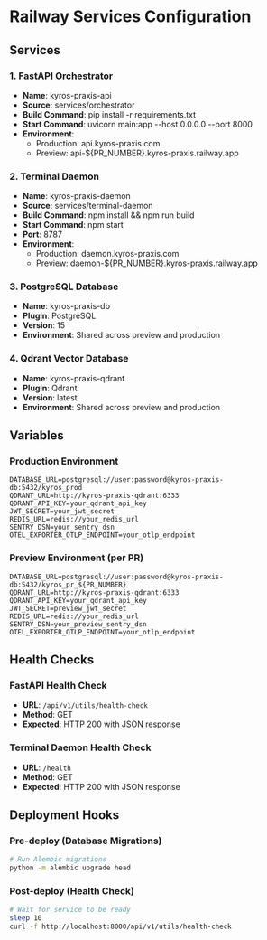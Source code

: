 # Railway Services Configuration

## Services

### 1. FastAPI Orchestrator
- **Name**: kyros-praxis-api
- **Source**: services/orchestrator
- **Build Command**: pip install -r requirements.txt
- **Start Command**: uvicorn main:app --host 0.0.0.0 --port 8000
- **Environment**: 
  - Production: api.kyros-praxis.com
  - Preview: api-${PR_NUMBER}.kyros-praxis.railway.app

### 2. Terminal Daemon
- **Name**: kyros-praxis-daemon
- **Source**: services/terminal-daemon
- **Build Command**: npm install && npm run build
- **Start Command**: npm start
- **Port**: 8787
- **Environment**:
  - Production: daemon.kyros-praxis.com
  - Preview: daemon-${PR_NUMBER}.kyros-praxis.railway.app

### 3. PostgreSQL Database
- **Name**: kyros-praxis-db
- **Plugin**: PostgreSQL
- **Version**: 15
- **Environment**: Shared across preview and production

### 4. Qdrant Vector Database
- **Name**: kyros-praxis-qdrant
- **Plugin**: Qdrant
- **Version**: latest
- **Environment**: Shared across preview and production

## Variables

### Production Environment
```
DATABASE_URL=postgresql://user:password@kyros-praxis-db:5432/kyros_prod
QDRANT_URL=http://kyros-praxis-qdrant:6333
QDRANT_API_KEY=your_qdrant_api_key
JWT_SECRET=your_jwt_secret
REDIS_URL=redis://your_redis_url
SENTRY_DSN=your_sentry_dsn
OTEL_EXPORTER_OTLP_ENDPOINT=your_otlp_endpoint
```

### Preview Environment (per PR)
```
DATABASE_URL=postgresql://user:password@kyros-praxis-db:5432/kyros_pr_${PR_NUMBER}
QDRANT_URL=http://kyros-praxis-qdrant:6333
QDRANT_API_KEY=your_qdrant_api_key
JWT_SECRET=preview_jwt_secret
REDIS_URL=redis://your_redis_url
SENTRY_DSN=your_preview_sentry_dsn
OTEL_EXPORTER_OTLP_ENDPOINT=your_otlp_endpoint
```

## Health Checks

### FastAPI Health Check
- **URL**: `/api/v1/utils/health-check`
- **Method**: GET
- **Expected**: HTTP 200 with JSON response

### Terminal Daemon Health Check
- **URL**: `/health`
- **Method**: GET
- **Expected**: HTTP 200 with JSON response

## Deployment Hooks

### Pre-deploy (Database Migrations)
```bash
# Run Alembic migrations
python -m alembic upgrade head
```

### Post-deploy (Health Check)
```bash
# Wait for service to be ready
sleep 10
curl -f http://localhost:8000/api/v1/utils/health-check
```
